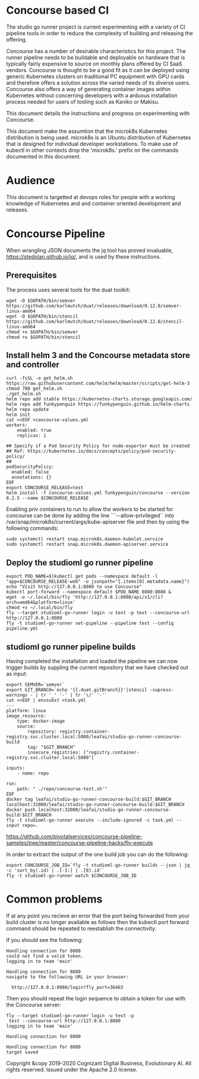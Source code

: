 # Concourse based CI

The studio go runner project is current experimenting with a variety of CI pipeline tools in order to reduce the complexity of building and releasing the offering.

Concourse has a number of desirable characteristics for this project.  The runner pipeline needs to be buildable and deployable on hardware that is typically fairly expensive to source on monthly plans offered by CI SaaS vendors.  Concourse is thought to be a good fit as it can be deployed using generic Kubernetes clusters on traditional PC equipment with GPU cards and therefore offers a solution across the varied needs of its diverse users.  Concourse also offers a way of generating container images within Kubernetes without concerning developers with a arduous installation process needed for users of tooling such as Kaniko or Makisu.

This document details the instructions and progress on experimenting with Concourse.

This document make the assumtion that the microk8s Kubernetes distribution is being used.  microk8s is an Ubuntu distribution of Kubernetes that is designed for individual developer workstations.  To make use of kubectl in other contexts drop the 'microk8s.' prefix on the commands documented in this document.

# Audience

This document is targetted at devops roles for people with a working knowledge of Kubernetes and and container oriented development and releases.

# Concourse Pipeline

When wrangling JSON documents the jq tool has proved invaluable, https://stedolan.github.io/jq/, and is used by these instructions.

## Prerequisites

The process uses several tools for the duat toolkit:

```
wget -O $GOPATH/bin/semver https://github.com/karlmutch/duat/releases/download/0.12.0/semver-linux-amd64
wget -O $GOPATH/bin/stencil https://github.com/karlmutch/duat/releases/download/0.12.0/stencil-linux-amd64
chmod +x $GOPATH/bin/semver
chmod +x $GOPATH/bin/stencil
```

## Install helm 3 and the Concourse metadata store and controller

```
curl -fsSL -o get_helm.sh https://raw.githubusercontent.com/helm/helm/master/scripts/get-helm-3
chmod 700 get_helm.sh
./get_helm.sh
helm repo add stable https://kubernetes-charts.storage.googleapis.com/
helm repo add funkypenguin https://funkypenguin.github.io/helm-charts
helm repo update
helm init
cat <<EOF >concourse-values.yml
workers:
    enabled: true
    replicas: 1

## Specify if a Pod Security Policy for node-exporter must be created
## Ref: https://kubernetes.io/docs/concepts/policy/pod-security-policy/
##
podSecurityPolicy:
  enabled: false
  annotations: {}
EOF
export CONCOURSE_RELEASE=test
helm install -f concourse-values.yml funkypenguin/concourse --version 8.2.5 --name $CONCOURSE_RELEASE
```

Enabling priv containers to run to allow the workers to be started for concourse can be done by adding the line ```--allow-privileged`` into /var/snap/microk8s/current/args/kube-apiserver file and then by using the following commands:

```
sudo systemctl restart snap.microk8s.daemon-kubelet.service
sudo systemctl restart snap.microk8s.daemon-apiserver.service
```

## Deploy the studioml go runner pipeline

```
export POD_NAME=$(kubectl get pods --namespace default -l "app=$CONCOURSE_RELEASE-web" -o jsonpath="{.items[0].metadata.name}")
echo "Visit http://127.0.0.1:8080 to use Concourse"
kubectl port-forward --namespace default $POD_NAME 8080:8080 &
wget -o ~/.local/bin/fly 'http://127.0.0.1:8080/api/v1/cli?arch=amd64&platform=linux'
chmod +x ~/.local/bin/fly
fly --target studioml-go-runner login -u test -p test --concourse-url http://127.0.0.1:8080
fly -t studioml-go-runner set-pipeline --pipeline test --config pipeline.yml
```

## studioml go runner pipeline builds

Having completed the installation and loaded the pipeline we can now trigger builds by suppling the current repository that we have checked out as input:

```
export SEMVER=`semver`
export GIT_BRANCH=`echo '{{.duat.gitBranch}}'|stencil -supress-warnings - | tr '_' '-' | tr '\/' '-'`
cat <<EOF | envsubst >task.yml
---
platform: linux
image_resource:
    type: docker-image
    source:
        repository: registry.container-registry.svc.cluster.local:5000/leafai/studio-go-runner-concourse-build
        tag: "$GIT_BRANCH"
        insecure_registries: ["registry.container-registry.svc.cluster.local:5000"]

inputs:
    - name: repo

run:
    path: " ./repo/concourse-test.sh'"
EOF
docker tag leafai/studio-go-runner-concourse-build:$GIT_BRANCH localhost:32000/leafai/studio-go-runner-concourse-build:$GIT_BRANCH
docker push localhost:32000/leafai/studio-go-runner-concourse-build:$GIT_BRANCH
fly -t studioml-go-runner execute --include-ignored -c task.yml --input repo=.
```

https://github.com/pivotalservices/concourse-pipeline-samples/tree/master/concourse-pipeline-hacks/fly-execute

In order to extract the output of the one build job you can do the following:

```
export CONCOURSE_JOB_ID=`fly -t studioml-go-runner builds --json | jq -c 'sort_by(.id) | .[-1:] | .[0].id'`
fly -t studioml-go-runner watch $CONCOURSE_JOB_ID
```

# Common problems

If at any point you recieve an error that the port being forwarded from your build cluster is no longer available as follows then the kubectl port forward command should be repeated to reestablish the connectivity.


If you should see the following:

```
Handling connection for 8080
could not find a valid token.
logging in to team 'main'

Handling connection for 8080
navigate to the following URL in your browser:

  http://127.0.0.1:8080/login?fly_port=36463
```

Then you should repeat the login sequence to obtain a token for use with the Concourse server:

```
fly --target studioml-go-runner login -u test -p
 test --concourse-url http://127.0.0.1:8080
logging in to team 'main'

Handling connection for 8080

Handling connection for 8080
target saved
```

Copyright &copy 2019-2020 Cognizant Digital Business, Evolutionary AI. All rights reserved. Issued under the Apache 2.0 license.
